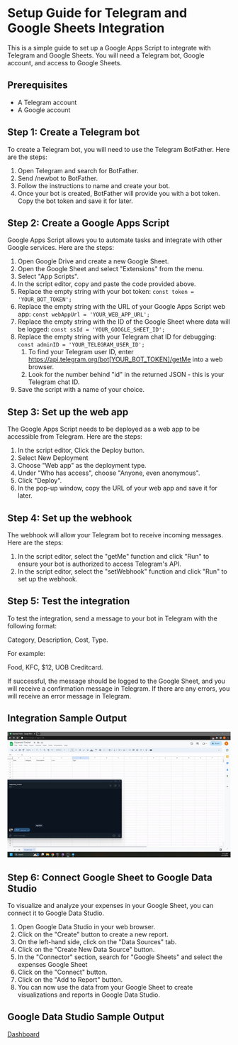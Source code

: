 # Setup Guide for Telegram and Google Sheets Integration
This is a simple guide to set up a Google Apps Script to integrate with Telegram and Google Sheets. You will need a Telegram bot, Google account, and access to Google Sheets.

## Prerequisites
- A Telegram account
- A Google account

## Step 1: Create a Telegram bot
To create a Telegram bot, you will need to use the Telegram BotFather. Here are the steps:

1. Open Telegram and search for BotFather.
2. Send /newbot to BotFather.
3. Follow the instructions to name and create your bot.
4. Once your bot is created, BotFather will provide you with a bot token. Copy the bot token and save it for later.

## Step 2: Create a Google Apps Script
Google Apps Script allows you to automate tasks and integrate with other Google services. Here are the steps:

1. Open Google Drive and create a new Google Sheet.
2. Open the Google Sheet and select "Extensions" from the menu.
3. Select "App Scripts".
4. In the script editor, copy and paste the code provided above.
5. Replace the empty string with your bot token:  `const token = 'YOUR_BOT_TOKEN';`
6. Replace the empty string with the URL of your Google Apps Script web app: `const webAppUrl = 'YOUR_WEB_APP_URL';`
7. Replace the empty string with the ID of the Google Sheet where data will be logged: `const ssId = 'YOUR_GOOGLE_SHEET_ID';`
8. Replace the empty string with your Telegram chat ID for debugging: `const adminID = 'YOUR_TELEGRAM_USER_ID';`
   1. To find your Telegram user ID, enter https://api.telegram.org/bot[YOUR_BOT_TOKEN]/getMe into a web browser.
   2. Look for the number behind "id" in the returned JSON - this is your Telegram chat ID.
9. Save the script with a name of your choice.

## Step 3: Set up the web app
The Google Apps Script needs to be deployed as a web app to be accessible from Telegram. Here are the steps:

1. In the script editor, Click the Deploy button.
2. Select  New Deployment
3. Choose "Web app" as the deployment type.
4. Under "Who has access", choose "Anyone, even anonymous".
5. Click "Deploy".
6. In the pop-up window, copy the URL of your web app and save it for later.

## Step 4: Set up the webhook
The webhook will allow your Telegram bot to receive incoming messages. Here are the steps:

1. In the script editor, select the "getMe" function and click "Run" to ensure your bot is authorized to access Telegram's API.
2. In the script editor, select the "setWebhook" function and click "Run" to set up the webhook.

## Step 5: Test the integration
To test the integration, send a message to your bot in Telegram with the following format:

Category, Description, Cost, Type.

For example:

Food, KFC, $12, UOB Creditcard.

If successful, the message should be logged to the Google Sheet, and you will receive a confirmation message in Telegram. If there are any errors, you will receive an error message in Telegram.

## Integration Sample Output

![Gif](/assets/result.gif)

## Step 6: Connect Google Sheet to Google Data Studio
To visualize and analyze your expenses in your Google Sheet, you can connect it to Google Data Studio.

1. Open Google Data Studio in your web browser.
2. Click on the "Create" button to create a new report.
3. On the left-hand side, click on the "Data Sources" tab.
4. Click on the "Create New Data Source" button.
5. In the "Connector" section, search for "Google Sheets" and select the expenses Google Sheet
6. Click on the "Connect" button.
7. Click on the "Add to Report" button.
8. You can now use the data from your Google Sheet to create visualizations and reports in Google Data Studio.

## Google Data Studio Sample Output

[Dashboard]([https://openai.com](https://lookerstudio.google.com/reporting/a782f5d7-3716-4320-b350-d598d5483875))



